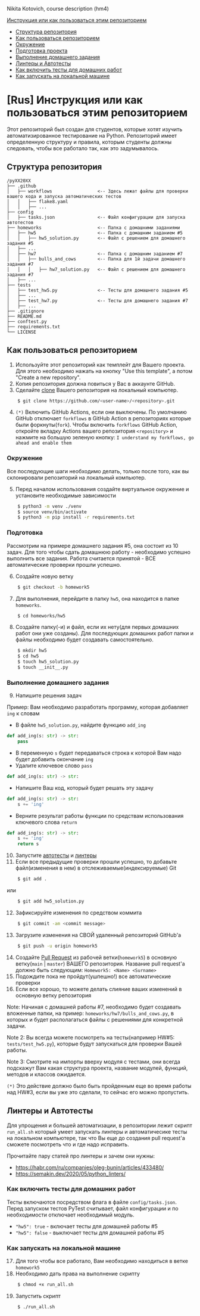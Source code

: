Nikita Kotovich, course description (hm4)

[Инструкция или как пользоваться этим репозиторием](#title1)
   - [Структура репозитория](#title2)
   - [Как пользоваться репозиторием](#title3)
   - [Окружение](#title4)
   - [Подготовка проекта](#title5)
   - [Выполнение домашнего задания](#title6)
   - [Линтеры и Автотесты](#title7)
   - [Как включить тесты для домашних работ](#title8)
   - [Как запускать на локальной машине](#title9)

# <a id="title1">[Rus] Инструкция или как пользоваться этим репозиторием</a>

Этот репозиторий был создан для студентов, которые хотят изучить автоматизированное тестирование на Python. 
Репозиторий имеет определенную структуру и правила, которым студенты должны следовать, чтобы все работало так, как это задумывалось.

## <a id="title2">Структура репозитория</a>

```
/pyXX20XX
├── .github
│   ├── workflows                 <-- Здесь лежат файлы для проверки вашего кода и запуска автоматических тестов 
│   │   ├── flake8.yaml
│   │   ├── ...
├── config
│   ├── tasks.json                <-- Файл конфигурации для запуска автотестов
├── homeworks                     <-- Папка с домашними заданиями
│   ├── hw5                       <-- Папка с домашним заданием #5
│   │   ├── hw5_solution.py       <-- Файл с решением для домашнего задания #5
│   ├── ...
│   ├── hw7                       <-- Папка с домашним заданием #7
│   │   ├── bulls_and_cows        <-- Папка для 1й задачи домашнего задания #7
│   │   │   ├── hw7_solution.py   <-- Файл с решением для домашнего задания #7
│   ├── ...
├── tests
│   ├── test_hw5.py               <-- Тесты для домашнего задания #5
│   ├── ...
│   ├── test_hw7.py               <-- Тесты для домашнего задания #7
│   ├── ...
├── .gitignore
├── README.md
├── conftest.py
├── requirements.txt
└── LICENSE
```

## <a id="title3">Как пользоваться репозиторием</a>

1. Используйте этот репозиторий как темплейт для Вашего проекта.
Для этого необходимо нажать на кнопку "Use this template", а потом "Create a new repository".
2. Копия репозитория должна повиться у Вас в аккаунте GitHub.
3. Сделайте [clone](https://docs.github.com/en/repositories/creating-and-managing-repositories/cloning-a-repository) Вашего репозитория на локальный компьютер. 
```bash
    $ git clone https://github.com/<user-name>/<repository>.git
```
4. `(*)` Включить GitHub Actions, если они выключены.
По умолчанию GitHub отключает `forkflows` в GitHub Action в репозиториях которые были форкнуты(`fork`). Чтобы включить 
`forkflows` GitHub Action, откройте вкладку Actions вашего репозитория `<repository>` и нажмите на большую зеленую 
кнопку: `I understand my forkflows, go ahead and enable them`

### <a id="title4">Окружение</a>

Все последующие шаги необходимо делать, только после того, как вы склонировали репозиторий на локальный компьютер. 

5. Перед началом использования создайте виртуальное окружение и установите необходимые зависимости
```bash
    $ python3 -m venv ./venv
    $ source venv/bin/activate
    $ python3 -m pip install -r requirements.txt
```

### <a id="title5">Подготовка</a>
Рассмотрим на примере домашнего задания #5, она состоит из 10 задач. Для того чтобы сдать домашнюю работу - необходимо успешно выполнить все задания. 
Работа считается принятой - ВСЕ автоматические проверки прошли успешно.

6. Создайте новую ветку
```bash
    $ git checkout -b homework5
```

7. Для выполнения, перейдите в папку `hw5`, она находится в папке `homeworks`.
```bash
    $ cd homeworks/hw5
```

8. Создайте папку(-и) и файл, если их нету(для первых домашних работ они уже созданы). Для последующих домашних работ 
папки и файлы необходимо будет создавать самостоятельно.
```bash
    $ mkdir hw5
    $ cd hw5
    $ touch hw5_solution.py
    $ touch __init__.py
```

### <a id="title6">Выполнение домашнего задания</a>
9. Напишите решения задач

Пример: Вам необходимо разработать программу, которая добавляет `ing` к словам
- В файле `hw5_solution.py`, найдите функцию `add_ing`
```python
def add_ing(s: str) -> str:
    pass
```
- В переменную `s` будет передаваться строка к которой Вам надо будет добавить окончание `ing` 
- Удалите ключевое слово `pass`
```python
def add_ing(s: str) -> str:

```
- Напишите Ваш код, который будет решать эту задачу
```python
def add_ing(s: str) -> str:
    s += 'ing'
```
- Верните результат работы функции по средствам использования ключевого слова `return`
```python
def add_ing(s: str) -> str:
    s += 'ing'
    return s
```

10. Запустите [автотесты](#title7) и [линтеры](#title7)
11. Если все предыдущие проверки прошли успешно, то добавьте файл(изменения в нем) в отслеживаемые(индексируемые) Git
```bash
    $ git add .
```
или
```bash
    $ git add hw5_solution.py
```
12. Зафиксируйте изменения по средством коммита
```bash
    $ git commit -am <commit message>
```
13. Загрузите изменения на СВОЙ удаленный репозиторий GitHub'a
```bash
    $ git push -u origin homework5
```
14. Создайте [Pull Request](https://docs.github.com/ru/pull-requests/collaborating-with-pull-requests/proposing-changes-to-your-work-with-pull-requests/creating-a-pull-request) 
из рабочей ветки(`homework5`) в основную ветку(`main` | `master`) ВАШЕГО репозитория. Название pull request'a должно быть следующим: `Homework5: <Name> <Surname>`
15. Подождите пока не пройдут(ушпешно!) все автоматические проверки 
16. Если все хорошо, то можете делать слияние ваших изменений в основную ветку репозитория

Note: Начиная с домашней работы #7, необходимо будет создавать вложенные папки, на пример: `homeworks/hw7/bulls_and_cows.py`, 
в которых и будет располагаться файлы с решениями для конкретной задачи.

Note 2: Вы всегда можете посмотреть на тесты(например HW#5: `tests/test_hw5.py`), которые будут запускаться для проверки Вашей работы. 

Note 3: Смотрите на импорты вверху модуля с тестами, они всегда подскажут Вам какая структура проекта, название модулей, функций, методов и классов ожидается.

`(*)` Это действие должно было быть пройденным еще во время работы над HW#3, если вы уже это сделали, то сейчас его можно пропустить.

## <a id="title7">Линтеры и Автотесты</a>

Для упрощения и большей автоматизации, в репозитории лежит скрипт `run_all.sh` который умеет запускать линтеры и автоматичесике тесты на локальном компьютере, 
так что Вы еще до создания pull request'a сможете посмотреть что и где надо исправить.

Прочитайте пару статей про линтеры и зачем они нужны:
- https://habr.com/ru/companies/oleg-bunin/articles/433480/
- https://semakin.dev/2020/05/python_linters/

### <a id="title8">Как включить тесты для домашних работ</a>

Тесты включаются посредством флага в файле `config/tasks.json`. Перед запуском тестов PyTest считывает, файл конфигурации и по необходимости отключает необходимый модуль.  
- `"hw5": true`  - включает тесты для домашней работы #5
- `"hw5": false` - выключает тесты для домашней работы #5

### <a id="title9">Как запускать на локальной машине</a>
17. Для того чтобы все работало, Вам необходимо находиться в ветке `homework5`
18. Необходимо дать права на выполнение скрипту
```bash
    $ chmod +x run_all.sh
```
19. Запустить скрипт
```bash
    $ ./run_all.sh
```

